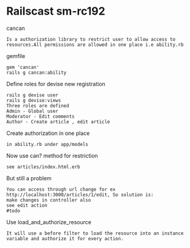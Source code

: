 Railscast sm-rc192
==================

cancan
```
Is a authorization library to restrict user to allow access to resources.All permissions are allowed in one place i.e ability.rb
```
gemfile
```
gem 'cancan'
rails g cancan:ability
```

Define roles for devise new registration
```
rails g devise user
rails g devise:views
Three roles are defined
Admin - Global user
Moderator - Edit comments
Author - Create article , edit article
```
Create authorization in one place
```
in ability.rb under app/models

```

Now use can? method for restriction
```
see articles/index.html.erb
```
But still  a problem
```
You can access through url change for ex http://localhost:3000/articles/1/edit, So solution is:
make changes in controller also
see edit action
#todo
```
Use load_and_authorize_resource
```
It will use a before filter to load the resource into an instance variable and authorize it for every action.
```